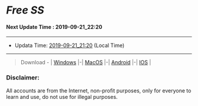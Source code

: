 
# *Free SS*

#### Next Update Time : 2019-09-21_22:20

---
* Updata Time: [2019-09-21_21:20](https://github.com/Geek-007/free-SS/blob/master/2019-09-21_21:20_FreeSS.txt) (Local Time)
---

> Download - | [Windows](https://github.com/shadowsocks/shadowsocks-windows/releases) |-| [MacOS](https://github.com/shadowsocks/shadowsocks-iOS/releases) |-| [Android](https://github.com/shadowsocks/shadowsocks-android/releases) |-| [IOS](https://itunes.apple.com/us/) |

### Disclaimer:
All accounts are from the Internet, non-profit purposes, only for everyone to learn and use, do not use for illegal purposes.
<br>
